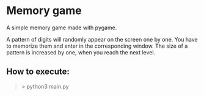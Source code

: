 # Memory game
A simple memory game made with pygame. 

A pattern of digits will randomly appear on the screen one by one. You have to memorize them and enter in the corresponding window. The size of a pattern is increased by one, when you reach the next level.

## How to execute:
> \> python3 main.py
